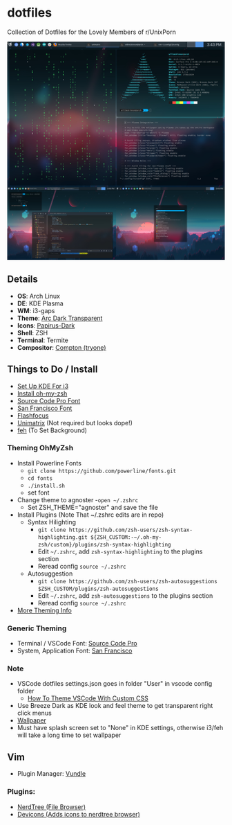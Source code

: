 # dotfiles
Collection of Dotfiles for the Lovely Members of r/UnixPorn

![](/screenshot.jpg "")

## Details ##
- **OS**: Arch Linux
- **DE**: KDE Plasma
- **WM**: i3-gaps
- **Theme**: [Arc Dark Transparent](https://store.kde.org/p/1243914/)
- **Icons**: [Papirus-Dark](https://www.archlinux.org/packages/community/any/papirus-icon-theme/)
- **Shell**: ZSH
- **Terminal**: Termite
- **Compositor**: [Compton (tryone)](https://aur.archlinux.org/packages/compton-tryone-git/)

## Things to Do / Install ##
- [Set Up KDE For i3](https://medium.com/@vishnu_mad/using-i3-window-manager-with-kde-plasma-c2ac70594d8)
- [Install oh-my-zsh](https://aur.archlinux.org/packages/oh-my-zsh-git/)
- [Source Code Pro Font](https://www.fontsquirrel.com/fonts/source-code-pro)
- [San Francisco Font](https://aur.archlinux.org/packages/otf-san-francisco/)
- [Flashfocus](https://github.com/fennerm/flashfocus)
- [Unimatrix](https://github.com/will8211/unimatrix) (Not required but looks dope!)
- [feh](https://wiki.archlinux.org/index.php/feh) (To Set Background)

### Theming OhMyZsh ###
- Install Powerline Fonts
  - `git clone https://github.com/powerline/fonts.git`
  - `cd fonts`
  - `./install.sh`
  - set font
- Change theme to agnoster
  -`open ~/.zshrc`
  - Set ZSH_THEME="agnoster" and save the file
- Install Plugins (Note That ~/.zshrc edits are in repo)
  - Syntax Hilighting
    - `git clone https://github.com/zsh-users/zsh-syntax-highlighting.git ${ZSH_CUSTOM:-~/.oh-my-zsh/custom}/plugins/zsh-syntax-highlighting`
    - Edit `~/.zshrc`, add `zsh-syntax-highlighting` to the plugins section
    - Reread config `source ~/.zshrc`
  - Autosuggestion
    - `git clone https://github.com/zsh-users/zsh-autosuggestions $ZSH_CUSTOM/plugins/zsh-autosuggestions`
    - Edit `~/.zshrc`, add `zsh-autosuggestions` to the plugins section
    - Reread config `source ~/.zshrc`
- [More Theming Info](https://www.freecodecamp.org/news/jazz-up-your-zsh-terminal-in-seven-steps-a-visual-guide-e81a8fd59a38/)

### Generic Theming ###
- Terminal / VSCode Font: [Source Code Pro](https://www.fontsquirrel.com/fonts/source-code-pro)
- System, Application Font: [San Francisco](https://aur.archlinux.org/packages/otf-san-francisco/)

### Note ###
- VSCode dotfiles settings.json goes in folder "User" in vscode config folder
  - [How To Theme VSCode With Custom CSS](https://github.com/be5invis/vscode-custom-css)
- Use Breeze Dark as KDE look and feel theme to get transparent right click menus
- [Wallpaper](https://wallpaperhunt.net/wallpaper/under-the-horizon-144)
- Must have splash screen set to "None" in KDE settings, otherwise i3/feh will take a long time to set wallpaper

## Vim ##
- Plugin Manager: [Vundle](https://aur.archlinux.org/packages/vundle/)

### Plugins: ###
- [NerdTree (File Browser)](https://github.com/scrooloose/nerdtree)
- [Devicons (Adds icons to nerdtree browser)](https://github.com/ryanoasis/vim-devicons)
